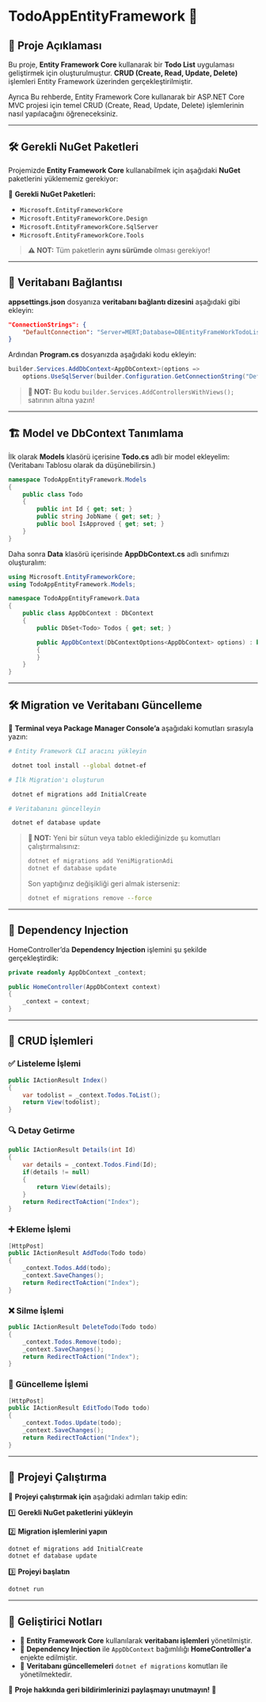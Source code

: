 # TodoAppEntityFramework 🚀

## 📌 Proje Açıklaması

Bu proje, **Entity Framework Core** kullanarak bir **Todo List** uygulaması geliştirmek için oluşturulmuştur. **CRUD (Create, Read, Update, Delete)** işlemleri Entity Framework üzerinden gerçekleştirilmiştir. 

Ayrıca Bu rehberde, Entity Framework Core kullanarak bir ASP.NET Core MVC projesi için temel CRUD (Create, Read, Update, Delete) işlemlerinin nasıl yapılacağını öğreneceksiniz.

---

## 🛠️ Gerekli NuGet Paketleri

Projemizde **Entity Framework Core** kullanabilmek için aşağıdaki **NuGet** paketlerini yüklememiz gerekiyor:

📌 **Gerekli NuGet Paketleri:**

- `Microsoft.EntityFrameworkCore`
- `Microsoft.EntityFrameworkCore.Design`
- `Microsoft.EntityFrameworkCore.SqlServer`
- `Microsoft.EntityFrameworkCore.Tools`

> **⚠️ NOT:** Tüm paketlerin **aynı sürümde** olması gerekiyor!

---

## 🔌 Veritabanı Bağlantısı

**appsettings.json** dosyanıza **veritabanı bağlantı dizesini** aşağıdaki gibi ekleyin:

```json
"ConnectionStrings": {
    "DefaultConnection": "Server=MERT;Database=DBEntityFrameWorkTodoList;Integrated Security=true;TrustServerCertificate=True"
}
```

Ardından **Program.cs** dosyanızda aşağıdaki kodu ekleyin:

```csharp
builder.Services.AddDbContext<AppDbContext>(options =>
    options.UseSqlServer(builder.Configuration.GetConnectionString("DefaultConnection")));
```

> **📌 NOT:** Bu kodu `builder.Services.AddControllersWithViews();` satırının altına yazın!

---

## 🏗️ Model ve DbContext Tanımlama

İlk olarak **Models** klasörü içerisine **Todo.cs** adlı bir model ekleyelim: (Veritabanı Tablosu olarak da düşünebilirsin.)

```csharp
namespace TodoAppEntityFramework.Models
{
    public class Todo
    {
        public int Id { get; set; }
        public string JobName { get; set; }
        public bool IsApproved { get; set; }
    }
}
```

Daha sonra **Data** klasörü içerisinde **AppDbContext.cs** adlı sınıfımızı oluşturalım:

```csharp
using Microsoft.EntityFrameworkCore;
using TodoAppEntityFramework.Models;

namespace TodoAppEntityFramework.Data
{
    public class AppDbContext : DbContext
    {
        public DbSet<Todo> Todos { get; set; }

        public AppDbContext(DbContextOptions<AppDbContext> options) : base(options)
        {
        }
    }
}
```

---

## 🛠️ Migration ve Veritabanı Güncelleme

📌 **Terminal veya Package Manager Console’a** aşağıdaki komutları sırasıyla yazın:

```sh
# Entity Framework CLI aracını yükleyin

 dotnet tool install --global dotnet-ef

# İlk Migration'ı oluşturun

 dotnet ef migrations add InitialCreate

# Veritabanını güncelleyin

 dotnet ef database update
```

> **🔄 NOT:** Yeni bir sütun veya tablo eklediğinizde şu komutları çalıştırmalısınız:
>
> ```sh
> dotnet ef migrations add YeniMigrationAdi
> dotnet ef database update
> ```
>
> Son yaptığınız değişikliği geri almak isterseniz:
>
> ```sh
> dotnet ef migrations remove --force
> ```

---

## 📌 Dependency Injection

HomeController’da **Dependency Injection** işlemini şu şekilde gerçekleştirdik:

```csharp
private readonly AppDbContext _context;

public HomeController(AppDbContext context)
{
    _context = context;
}
```

---

## 📌 CRUD İşlemleri

### ✅ **Listeleme İşlemi**

```csharp
public IActionResult Index()
{
    var todolist = _context.Todos.ToList();
    return View(todolist);
}
```

### 🔍 **Detay Getirme**

```csharp
public IActionResult Details(int Id)
{
    var details = _context.Todos.Find(Id);
    if(details != null)
    {
        return View(details);
    }
    return RedirectToAction("Index");
}
```

### ➕ **Ekleme İşlemi**

```csharp
[HttpPost]
public IActionResult AddTodo(Todo todo)
{
    _context.Todos.Add(todo);
    _context.SaveChanges();
    return RedirectToAction("Index");
}
```

### ❌ **Silme İşlemi**

```csharp
public IActionResult DeleteTodo(Todo todo)
{
    _context.Todos.Remove(todo);
    _context.SaveChanges();
    return RedirectToAction("Index");
}
```

### 🔄 **Güncelleme İşlemi**

```csharp
[HttpPost]
public IActionResult EditTodo(Todo todo)
{
    _context.Todos.Update(todo);
    _context.SaveChanges();
    return RedirectToAction("Index");
}
```

---

## 📌 Projeyi Çalıştırma

📌 **Projeyi çalıştırmak için** aşağıdaki adımları takip edin:

1️⃣ **Gerekli NuGet paketlerini yükleyin**

2️⃣ **Migration işlemlerini yapın**

```sh
dotnet ef migrations add InitialCreate
dotnet ef database update
```

3️⃣ **Projeyi başlatın**

```sh
dotnet run
```

---

## 🚀 Geliştirici Notları

- 📌 **Entity Framework Core** kullanılarak **veritabanı işlemleri** yönetilmiştir.
- 📌 **Dependency Injection** ile `AppDbContext` bağımlılığı **HomeController'a** enjekte edilmiştir.
- 📌 **Veritabanı güncellemeleri** `dotnet ef migrations` komutları ile yönetilmektedir.

📌 **Proje hakkında geri bildirimlerinizi paylaşmayı unutmayın!** 🎉

